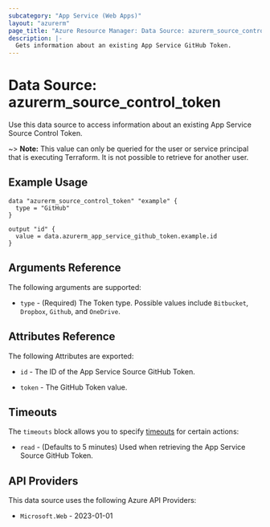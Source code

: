```yaml
---
subcategory: "App Service (Web Apps)"
layout: "azurerm"
page_title: "Azure Resource Manager: Data Source: azurerm_source_control_token"
description: |-
  Gets information about an existing App Service GitHub Token.
---
```


# Data Source: azurerm_source_control_token

Use this data source to access information about an existing App Service Source Control Token.

~> **Note:** This value can only be queried for the user or service principal that is executing Terraform. It is not possible to retrieve for another user.

## Example Usage

```hcl
data "azurerm_source_control_token" "example" {
  type = "GitHub"
}

output "id" {
  value = data.azurerm_app_service_github_token.example.id
}
```

## Arguments Reference

The following arguments are supported:

* `type` - (Required) The Token type. Possible values include `Bitbucket`, `Dropbox`, `Github`, and `OneDrive`.

## Attributes Reference

The following Attributes are exported:

* `id` - The ID of the App Service Source GitHub Token.

* `token` - The GitHub Token value.

## Timeouts

The `timeouts` block allows you to specify [timeouts](https://www.terraform.io/language/resources/syntax#operation-timeouts) for certain actions:

* `read` - (Defaults to 5 minutes) Used when retrieving the App Service Source GitHub Token.

## API Providers
<!-- This section is generated, changes will be overwritten -->
This data source uses the following Azure API Providers:

* `Microsoft.Web` - 2023-01-01

